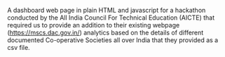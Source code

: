 A dashboard web page in plain HTML and javascript for a hackathon conducted by the All India Council For Technical Education (AICTE) that required us to provide an addition to their existing webpage (https://mscs.dac.gov.in/) analytics based on the details of different documented Co-operative Societies all over India that they provided as a csv file. 
